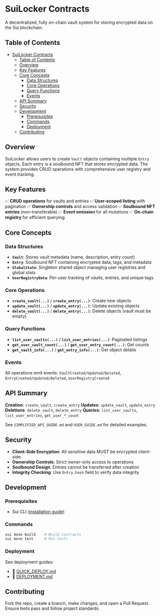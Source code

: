 # SuiLocker Contracts

A decentralized, fully on-chain vault system for storing encrypted data on the Sui blockchain.

## Table of Contents

- [SuiLocker Contracts](#suilocker-contracts)
	- [Table of Contents](#table-of-contents)
	- [Overview](#overview)
	- [Key Features](#key-features)
	- [Core Concepts](#core-concepts)
		- [Data Structures](#data-structures)
		- [Core Operations](#core-operations)
		- [Query Functions](#query-functions)
		- [Events](#events)
	- [API Summary](#api-summary)
	- [Security](#security)
	- [Development](#development)
		- [Prerequisites](#prerequisites)
		- [Commands](#commands)
		- [Deployment](#deployment)
	- [Contributing](#contributing)

## Overview

SuiLocker allows users to create `Vault` objects containing multiple `Entry` objects. Each entry is a soulbound NFT that stores encrypted data. The system provides CRUD operations with comprehensive user registry and event tracking.

## Key Features

✅ **CRUD operations** for vaults and entries
✅ **User-scoped listing** with pagination
✅ **Ownership controls** and access validation
✅ **Soulbound NFT entries** (non-transferable)
✅ **Event emission** for all mutations
✅ **On-chain registry** for efficient querying

## Core Concepts

### Data Structures

- **`Vault`**: Stores vault metadata (name, description, entry count)
- **`Entry`**: Soulbound NFT containing encrypted data, tags, and metadata
- **`GlobalState`**: Singleton shared object managing user registries and global stats
- **`UserRegistryData`**: Per-user tracking of vaults, entries, and unique tags

### Core Operations

- **`create_vault(...)`** / **`create_entry(...)`**: Create new objects
- **`update_vault(...)`** / **`update_entry(...)`**: Update existing objects
- **`delete_vault(...)`** / **`delete_entry(...)`**: Delete objects (vault must be empty)

### Query Functions

- **`list_user_vaults(...)`** / **`list_user_entries(...)`**: Paginated listings
- **`get_user_vault_count(...)`** / **`get_user_entry_count(...)`**: Get counts
- **`get_vault_info(...)`** / **`get_entry_info(...)`**: Get object details

### Events

All operations emit events: `VaultCreated/Updated/Deleted`, `EntryCreated/Updated/Deleted`, `UserRegistryCreated`

## API Summary

**Creation**: `create_vault`, `create_entry`
**Updates**: `update_vault`, `update_entry`
**Deletions**: `delete_vault`, `delete_entry`
**Queries**: `list_user_vaults`, `list_user_entries`, `get_user_*_count`

See `SIMPLIFIED_API_GUIDE.md` and `USER_GUIDE.md` for detailed examples.

## Security

- **Client-Side Encryption**: All sensitive data MUST be encrypted client-side
- **Ownership Controls**: Strict owner-only access to operations
- **Soulbound Design**: Entries cannot be transferred after creation
- **Integrity Checking**: Use `Entry.hash` field to verify data integrity

## Development

### Prerequisites

- Sui CLI ([installation guide](https://docs.sui.io/guides/developer/getting-started/sui-install))

### Commands

```bash
sui move build    # Build contracts
sui move test     # Run tests
```

### Deployment

See deployment guides:

- 🚀 [QUICK_DEPLOY.md](./QUICK_DEPLOY.md)
- 📖 [DEPLOYMENT.md](./DEPLOYMENT.md)

## Contributing

Fork the repo, create a branch, make changes, and open a Pull Request. Ensure tests pass and follow project standards.
